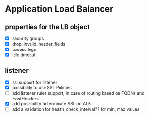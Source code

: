 # Application Load Balancer

## properties for the LB object

- [x] security groups
- [x] drop_invalid_header_fields
- [x] access logs
- [x] idle timeout

## listener

- [x] ssl support for listener
- [x] possibility to use SSL Policies
- [ ] add listener rules support, in case of routing based on FQDNs and HostHeaders
- [x] add possibility to terminate SSL on ALB
- [ ] add a validation for health_check_interval?? for min, max values
